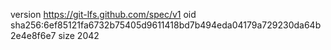 version https://git-lfs.github.com/spec/v1
oid sha256:6ef85121fa6732b75405d9611418bd7b494eda04179a729230da64b2e4e8f6e7
size 2042

